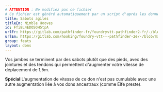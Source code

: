 ```yaml
---
# ATTENTION : Ne modifiez pas ce fichier
# Ce fichier est généré automatiquement par un script d'après les données du module Foundry VTT officiel et de sa traduction
title: Sabots agiles
titleEn: Nimble Hooves
id: Ffi8L4EDO5OH5tpA
urlFr: https://gitlab.com/pathfinder-fr/foundryvtt-pathfinder2-fr/-/blob/master/data/feats/Ffi8L4EDO5OH5tpA.htm
urlEn: https://gitlab.com/hooking/foundry-vtt---pathfinder-2e/-/blob/master/packs/data/feats.db/nimble-hooves.json
group: feats
layout: dons
---
```

Vos jambes se terminent par des sabots plutôt que des pieds, avec des jointures et des tendons qui permettent d'augmenter votre vitesse de déplacement de 1,5m.

**Spécial** L'augmentation de vitesse de ce don n'est pas cumulable avec une autre augmentation liée à vos dons ancestraux (comme Elfe preste).


